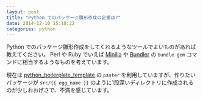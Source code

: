 ```yaml
---
layout: post
title: "Python でのパッケージ雛形作成の定番は?"
date: 2014-12-10 15:10:22
categories: python
---
```

<p>Python でのパッケージ雛形作成をしてくれるようなツールでよいものがあれば教えてください。
Perl や Ruby でいえば <a href="https://metacpan.org/pod/Minilla">Minilla</a> や <a href="https://rubygems.org/gems/bundler">Bundler</a> の <code>bundle gem</code> コマンドに相当するようなものを考えています。</p>

<p>現在は <a href="https://pypi.python.org/pypi/python_boilerplate_template">python_boilerplate_template</a> の <code>paster</code> を利用していますが、作りたいパッケージが <code>src/{{ egg_name }}</code> のように1段深いディレクトリに作成されるのが少しおおげさで、不満を感じています。</p>
